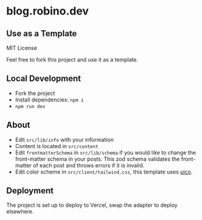 # blog.robino.dev

## Use as a Template

MIT License

Feel free to fork this project and use it as a template.

## Local Development

- Fork the project
- Install dependencies: `npm i`
- `npm run dev`

## About

- Edit `src/lib/info` with your information
- Content is located in `src/content`
- Edit `frontmatterSchema` in `src/lib/schema` if you would like to change the front-matter schema in your posts. This zod schema validates the front-matter of each post and throws errors if it is invalid.
- Edit color scheme in `src/client/tailwind.css`, this template uses [uico](https://uico.robino.dev).

## Deployment

The project is set up to deploy to Vercel, swap the adapter to deploy elsewhere.
